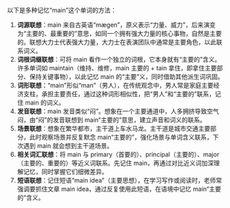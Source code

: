以下是多种记忆“main”这个单词的方法：
1. **词源联想**：main 来自古英语“mægen”，原义表示“力量、威力”，后来演变为“主要的、最重要的”意思，如同一个拥有强大力量的核心事物，自然是主要的。联想大力士代表强大力量，大力士在表演团队中通常是主要角色，以此联系词义。
2. **词根词缀联想**：可将 main 看作一个独立的词根，它本身就有“主要的”含义。许多单词如 maintain（维持、维修，main 主要的 + tain 拿住，即拿住主要部分、保持关键事物），以此记忆 main 的“主要”义，同时借助其他派生词巩固。
3. **词形联想**：“main”形似“man”（男人），在传统观念中，男人常是家庭主要经济支柱，承担主要责任，通过这种词形相似性，把“男人”和“主要的”联系，记住 main 的词义。
4. **发音联想**：main 发音类似“闷”。想象在一个主要通道中，人多拥挤导致空气闷，由“闷”的发音联想到 main“主要的”意思，建立声音和词义的联系。
5. **场景联想**：想象在繁华都市，主干道上车水马龙。主干道是城市交通主要部分，此时观察场景并反复默念 main“主要的”，强化场景与单词含义联系，下次遇到 main 就会想到主干道场景。
6. **相关词汇联想**：将 main 与 primary（首要的）、principal（主要的）、major（主要的、重要的）等近义词联系。先记住 main，再通过对比近义词加深理解记忆，同时掌握它们细微差异。
7. **短语联想**：记住短语“main idea”（主要思想），在学习写作或阅读时，老师常强调要抓住文章 main idea，通过反复使用此短语，在语境中记忆 main“主要的”含义。 